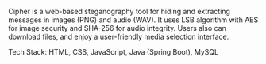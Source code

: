 Cipher is a web-based steganography tool for hiding and extracting messages in images (PNG) and audio (WAV). It uses LSB algorithm with AES for image security and SHA-256 for audio integrity. Users also can download files, and enjoy a user-friendly media selection interface. 

Tech Stack: HTML, CSS, JavaScript, Java (Spring Boot), MySQL  
